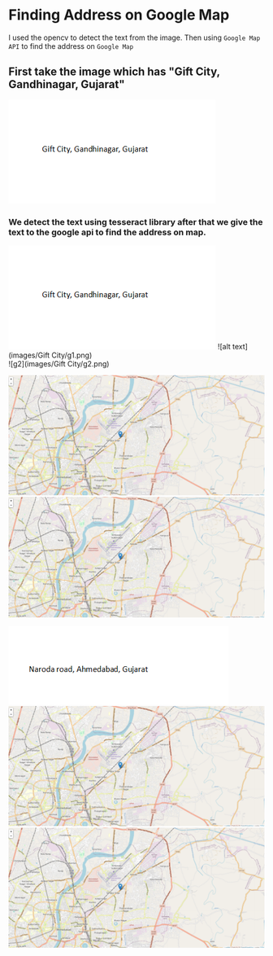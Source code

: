 # Finding Address on Google Map

I used the opencv to detect the text from the image. Then using `Google Map API` to find the address on `Google Map`

## First take the image which has "Gift City, Gandhinagar, Gujarat"

![text](images/1.png)

### We detect the text using tesseract library after that we give the text to the google api to find the address on map. 

![text](images/1.png)
![alt text](images/Gift City/g1.png)  
![g2](images/Gift City/g2.png)

![alt text](images/naroda/n2.png)![alt text](images/naroda/n2.png)

![alt text](images/2.png)
![alt text](images/naroda/n2.png)![alt text](images/naroda/n2.png)
